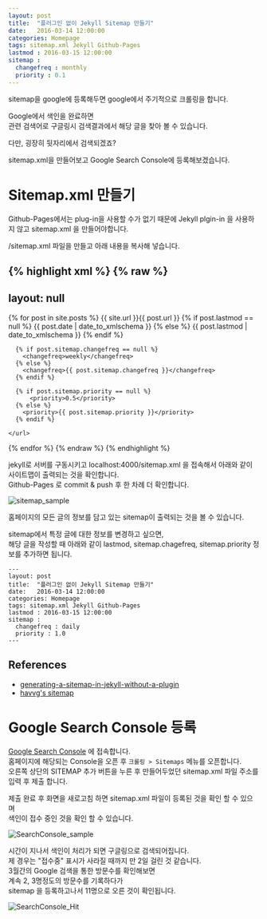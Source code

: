 ```yaml
---
layout: post
title:  "플러그인 없이 Jekyll Sitemap 만들기"
date:   2016-03-14 12:00:00 
categories: Homepage
tags: sitemap.xml Jekyll Github-Pages  
lastmod : 2016-03-15 12:00:00
sitemap :
  changefreq : monthly
  priority : 0.1
---
```


sitemap을 google에 등록해두면 google에서 주기적으로 크롤링을 합니다.  

Google에서 색인을 완료하면  
관련 검색어로 구글링시 검색결과에서 해당 글을 찾아 볼 수 있습니다.  

다만, 굉장히 뒷자리에서 검색되겠죠?

sitemap.xml을 만들어보고 Google Search Console에 등록해보겠습니다.  

<!--more-->

# Sitemap.xml 만들기

Github-Pages에서는 plug-in을 사용할 수가 없기 때문에 Jekyll plgin-in 을 사용하지 않고 sitemap.xml 을 만들어야합니다.  

/sitemap.xml 파일을 만들고 아래 내용을 복사해 넣습니다.  

{% highlight xml %}
{% raw %}
---
layout: null
---
<?xml version="1.0" encoding="UTF-8"?>
<urlset xmlns:xsi="http://www.w3.org/2001/XMLSchema-instance" xsi:schemaLocation="http://www.sitemaps.org/schemas/sitemap/0.9 http://www.sitemaps.org/schemas/sitemap/0.9/sitemap.xsd" xmlns="http://www.sitemaps.org/schemas/sitemap/0.9">
  {% for post in site.posts %}
    <url>
      <loc>{{ site.url }}{{ post.url }}</loc>
      {% if post.lastmod == null %}
        <lastmod>{{ post.date | date_to_xmlschema }}</lastmod>
      {% else %}
        <lastmod>{{ post.lastmod | date_to_xmlschema }}</lastmod>
      {% endif %}

      {% if post.sitemap.changefreq == null %}
        <changefreq>weekly</changefreq>
      {% else %}
        <changefreq>{{ post.sitemap.changefreq }}</changefreq>
      {% endif %}

      {% if post.sitemap.priority == null %}
          <priority>0.5</priority>
      {% else %}
        <priority>{{ post.sitemap.priority }}</priority>
      {% endif %}

    </url>
  {% endfor %}
</urlset>
{% endraw %}
{% endhighlight %}

jekyll로 서버를 구동시키고 localhost:4000/sitemap.xml 을 접속해서 아래와 같이 사이트맵이 출력되는 것을 확인합니다.  
Github-Pages 로 commit & push 후 한 차례 더 확인합니다.  

![sitemap_sample](https://lh3.googleusercontent.com/qYgBXVJTYkLC_Bv6FG8aoKiUkrAXryU2BA9JWqhbfel1QTGTwLPRkNDp0PTDkZvZGVvrGI-6qXWilS-d8_SKPAXOnHb9zAPiUpsVM_Hj0OcTjDW5-EMLMUVsGkI9N2Qn5atbSSbQdLUOThf-W2W17qg7-7g1lPuT8kHAZkvBjmdfa7ebxqdxojbEALGDKzRbwcUXZMdLIfoF6Cwfoj-oh1DeRVZrx_pZmY9mkH8IuYroffZvYikeXqltpUKNnxacoVzXY1YxPcLKnihj4Ad6LqJNrrNDTcONWkmu0xEFX-OLFAuMPRvNvo375HHlVzIbQ4DZzaNYVVpAN5qY8EhkTOVyfTNehriN-WUpR5x1-08WO1v3TlM1_w6GWYGTcyH4RixOFkCimD8Euc01jdPe5emGCvzIo03TtbHOgfbfc8CUuYKuyU2rhFCnXLa0oXqUhTbAQn-dgFiuxNGTgBGUvgFut5gnoj6ysnJMPQBymCQJjQnMuDZoZFfh4F-Om9Bk2vqozhF_t9Zw_d8m-klnxbLsysagULVKJ6y0wm3vOQ83uG2vz4aPKFnaFG7h4HmBXf6n=w1084-h683-no)  


홈페이지의 모든 글의 정보를 담고 있는 sitemap이 출력되는 것을 볼 수 있습니다.  

sitemap에서 특정 글에 대한 정보를 변경하고 싶으면,  
해당 글을 작성할 때 아래와 같이 lastmod, sitemap.chagefreq, sitemap.priority 정보를 추가하면 됩니다.  

~~~
---
layout: post
title:  "플러그인 없이 Jekyll Sitemap 만들기"
date:   2016-03-14 12:00:00 
categories: Homepage
tags: sitemap.xml Jekyll Github-Pages  
lastmod : 2016-03-15 12:00:00
sitemap :
  changefreq : daily
  priority : 1.0
---
~~~

## References
  * [generating-a-sitemap-in-jekyll-without-a-plugin](http://davidensinger.com/2013/03/generating-a-sitemap-in-jekyll-without-a-plugin/)
  * [havvg's sitemap](https://github.com/havvg/havvg.github.com/blob/master/sitemap.xml)

# Google Search Console 등록

[Google Search Console](https://www.google.com/webmasters/) 에 접속합니다.  
홈페이지에 해당되는 Console을 오픈 후 ```크롤링 > Sitemaps``` 메뉴를 오픈합니다.  
오른쪽 상단의 SITEMAP 추가 버튼을 누른 후 만들어두었던 sitemap.xml 파일 주소를 입력 후 제출 합니다.  

제출 완료 후 화면을 새로고침 하면 sitemap.xml 파일이 등록된 것을 확인 할 수 있으며  
색인이 접수 중인 것을 확인 할 수 있습니다.  

![SearchConsole_sample](https://lh3.googleusercontent.com/0QRzIfkzEXW8msaVZ08-7ekvqyxrc1KmH2ci78ZuFHHuIJmsajXCNUdPDJguqVWLPOVhBl5Jbu4FdfL8oPXPk_0ZONudVlV0TNzid-MtMF7rZp00YD-B6-snvL8K4JDtYfkkOIWZyOZPTg1TeyQ5vsuCE-xMORBIqtguRByfv8FYy00yJih3R-KfletZJzZ-KgUso9iiUZzTMhOJPFBIHkksJvSfugrywMclAednFn0l4Q5wyJ7uRBuiBwLJixyz69AmXwMw2MMSaMhCQvUii2ANGEymV0fHuCvIXbLzkEQ5lSoSqIeQpzT1rdAvyxwwtVPcONMNtEaAmgbT5XWLfPr26LX5WXvWdEFLUwcM0lIk_Pf8GM9ncrIYJMyM94lounWpiemmtDL9fqHK4Re5v5wmZK0axtnQ81yrOKLES3ZMezRBGdGTQwBRtfYk8WkPEJ0NJr1jurSyJ7WJX_mhkviXwp_2vK31udPP_1wurBWdI1Rk6zg6sxGlGTEeBzJl6N8S_YdCPKgty8YIM25lE0b2Y93Zgdwyz300H-eLElVg0x6y84i5OveAXbMvUMt_UqDe=w1280-h683-no)


시간이 지나서 색인이 처리가 되면 구글링으로 검색되어집니다.  
제 경우는 "접수중" 표시가 사라질 때까지 만 2일 걸린 것 같습니다.  
3월간의 Google 검색을 통한 방문수를 확인해보면  
계속 2, 3명정도의 방문수를 기록하다가  
sitemap 을 등록하고나서 11명으로 오른 것이 확인됩니다.  

![SearchConsole_Hit](https://lh3.googleusercontent.com/wrtKRI9LBH4RC9PkwybmCtmLNq5DKtZ1zbPEwwWcLs4k5fmjT0HHv11uNUHVbgc7ZczCF-fxxftD-vyJq3jhLVNVgTirfC8R5SyuB7BD8cR_oaA29vhAElCXi9F3S0R1lXAO7oL1OPLZC40tbP6NhlC4cRvaSkPENcKPQKHCXfNBLLb0J8s3vkynvUlRE0HbVYcM6vG74vGfLiG43wO2fDdqtsfxQ2OfZKfl_ezQ5FcVY8Yc-NV_yu2nQwWMz9CvUHaYr3TSooI7IgZZOHxjOekvUeJQM-qkMfea2Chjcj3BImKQx__9V_-RBy6nNE7unHoz5yrHsbka6_xlQ89SqeLPJX6HWodCWIEeuLxEkFY8YLyIvGrF6A5mOiGYH5sOEWddYC9myv-EKhYReaeuzXfc98XvQyc8pKSWMRsDRR3vTq-XNElSKL-PMtymum8SdeMLx47QpaHFslhdVqRCUVQA5cM_u5P2WM0Yg4WEBUmmDMAvPSkwZNosoPBx5Dlod_HTeU_tlQgTLtp3rkLJ9-TGcEPKG6gHVtjnHo5qBgybLwWNO_4h1FVxrEDZxKbQ2KsM=w385-h683-no)  
